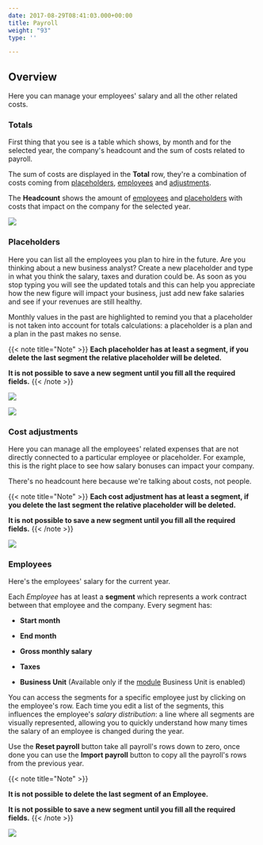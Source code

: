 ```yaml
---
date: 2017-08-29T08:41:03.000+00:00
title: Payroll
weight: "93"
type: ''

---
```


## Overview

Here you can manage your employees' salary and all the other related costs.

### Totals

First thing that you see is a table which shows, by month and for the selected year, the company's headcount and the sum of costs related to payroll.

The sum of costs are displayed in the **Total** row, they're a combination of costs coming from [placeholders](/payroll/index/#placeholders), [employees](/payroll/index/#employees) and [adjustments](/payroll/index/#cost-adjustments).

The **Headcount** shows the amount of [employees](/payroll/index/#employees) and [placeholders](/payroll/index/#placeholders) with costs that impact on the company for the selected year.

![](/uploads/2021/03/15/payroll-totals.png)

### Placeholders

Here you can list all the employees you plan to hire in the future.
Are you thinking about a new business analyst? Create a new placeholder and type in what you think the salary, taxes and duration could be. As soon as you stop typing you will see the updated totals and this can help you appreciate how the new figure will impact your business, just add new fake salaries and see if your revenues are still healthy.

Monthly values in the past are highlighted to remind you that a placeholder is not taken into account for totals calculations: a placeholder is a plan and a plan in the past makes no sense.

{{< note title="Note" >}}
**Each placeholder has at least a segment, if you delete the last segment the relative placeholder will be deleted.**

**It is not possible to save a new segment until you fill all the required fields.**
{{< /note >}}

![](/uploads/2021/03/15/payroll-placeholders.png)

![](/uploads/2021/03/15/payroll-placeholders.png)

###

### Cost adjustments

Here you can manage all the employees' related expenses that are not directly connected to a particular employee or placeholder.
For example, this is the right place to see how salary bonuses can impact your company.

There's no headcount here because we're talking about costs, not people.

{{< note title="Note" >}}
**Each cost adjustment has at least a segment, if you delete the last segment the relative placeholder will be deleted.**

**It is not possible to save a new segment until you fill all the required fields.**
{{< /note >}}

![](/uploads/2021/03/15/payroll-adjustments.png)

### Employees

Here's the employees' salary for the current year.

Each *Employee* has at least a **segment** which represents a work contract between that employee and the company. Every segment has:

* **Start month**

* **End month**

* **Gross monthly salary**

* **Taxes**

* **Business Unit** (Available only if the [module](/settings/index/#business-unit) Business Unit is enabled)

You can access the segments for a specific employee just by clicking on the employee's row. Each time you edit a list of the segments, this influences the employee's *salary distribution*: a line where all segments are visually represented, allowing you to quickly understand how many times the salary of an employee is changed during the year.


Use the **Reset payroll** button take all payroll's rows down to zero, once done you can use the **Import payroll** button to copy all the payroll's rows from the previous year.

{{< note title="Note" >}}

**It is not possible to delete the last segment of an Employee.**

**It is not possible to save a new segment until you fill all the required fields.**
{{< /note >}}

![](/uploads/2021/03/15/payroll-employees.gif)
